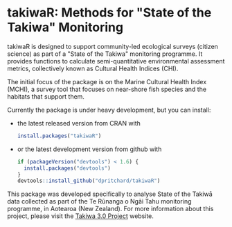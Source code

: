 # takiwaR: Methods for "State of the Takiwa" Monitoring

takiwaR is designed to support community-led ecological surveys (citizen science) as part of a "State of the Takiwa" monitoring programme. It provides functions to calculate semi-quantitative environmental assessment metrics, collectively known as Cultural Health Indices (CHI). 

The initial focus of the package is on the Marine Cultural Health Index (MCHI), a survey tool that focuses on near-shore fish species and the habitats that support them. 

Currently the package is under heavy development, but you can install:

-   the latest released version from CRAN with

    ``` r
    install.packages("takiwaR")
    ```

-   or the latest development version from github with

    ``` r
    if (packageVersion("devtools") < 1.6) {
      install.packages("devtools")
    }
    devtools::install_github("dpritchard/takiwaR")
    ```

This package was developed specifically to analyse State of the Takiwā data collected as part of the Te Rūnanga o Ngāi Tahu monitoring programme, in Aotearoa (New Zealand). For more information about this project, please visit the [Takiwa 3.0 Project][takiwa3] website.

[takiwa3]: http://www.takiwa.org.nz